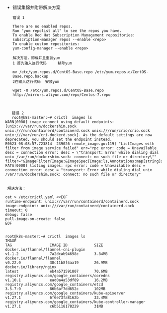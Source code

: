 - 错误集锦并附带解决方案
  ``` 
  错误 1
  
  There are no enabled repos.
  Run "yum repolist all" to see the repos you have.
  To enable Red Hat Subscription Management repositories:
  subscription-manager repos --enable <repo>
  To enable custom repositories:
  yum-config-manager --enable <repo>

  解决方法，卸载并且重装yum 
  1 首先输入这行代码     移除yum
  
  mv /etc/yum.repos.d/CentOS-Base.repo /etc/yum.repos.d/CentOS-Base.repo.backup
  2在输入这行代码  安装yum
  
  wget -O /etc/yum.repos.d/CentOS-Base.repo http://mirrors.aliyun.com/repo/Centos-7.repo



```
   错误 2
   root@k8s-master:~# crictl  images ls 
WARN[0000] image connect using default endpoints: [unix:///var/run/dockershim.sock unix:///run/containerd/containerd.sock unix:///run/crio/crio.sock unix:///var/run/cri-dockerd.sock]. As the default settings are now deprecated, you should set the endpoint instead. 
E0623 08:08:57.723814  239026 remote_image.go:119] "ListImages with filter from image service failed" err="rpc error: code = Unavailable desc = connection error: desc = \"transport: Error while dialing dial unix /var/run/dockershim.sock: connect: no such file or directory\"" filter="&ImageFilter{Image:&ImageSpec{Image:ls,Annotations:map[string]string{},},}"
FATA[0000] listing images: rpc error: code = Unavailable desc = connection error: desc = "transport: Error while dialing dial unix /var/run/dockershim.sock: connect: no such file or directory" 
    

 解决方法：
 
cat > /etc/crictl.yaml <<EOF
runtime-endpoint: unix:///var/run/containerd/containerd.sock
image-endpoint: unix:///var/run/containerd/containerd.sock
timeout: 0
debug: false
pull-image-on-create: false
EOF


root@k8s-master:~# crictl  images ls 
IMAGE                                                                TAG                 IMAGE ID            SIZE
docker.io/flannel/flannel-cni-plugin                                 v1.1.2              7a2dcab94698c       3.84MB
docker.io/flannel/flannel                                            v0.22.0             38c11b8f4aa19       26.9MB
docker.io/library/nginx                                              latest              eb4a571591807       70.6MB
registry.aliyuncs.com/google_containers/coredns                      v1.10.1             ead0a4a53df89       16.2MB
registry.aliyuncs.com/google_containers/etcd                         3.5.7-0             86b6af7dd652c       102MB
registry.aliyuncs.com/google_containers/kube-apiserver               v1.27.1             6f6e73fa8162b       33.4MB
registry.aliyuncs.com/google_containers/kube-controller-manager      v1.27.1             c6b5118178229       31MB
